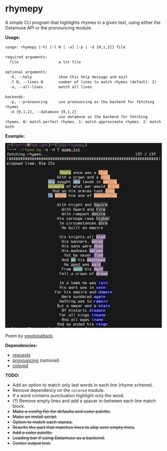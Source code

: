 # rhymepy
A simple CLI program that highlights rhymes in a given text, using either the Datamuse API or the pronouncing module.

**Usage:**
```
usage: rhymepy [-h] [-l N | -a] [-p | -d {0,1,2}] file

required arguments:
  file                  a txt file

optional arguments:
  -h, --help            show this help message and exit
  -l N, --lines N       number of lines to match rhymes (default: 2)
  -a, --all-lines       match all lines

backends:
  -p, --pronouncing     use pronouncing as the backend for fetching rhymes
  -d {0,1,2}, --datamuse {0,1,2}
                        use datamuse as the backend for fetching rhymes. 0: match perfect rhymes. 1: match approximate rhymes. 2: match both
```

**Example:**
<p align="center">
  <img src=example.png />
</p>

Poem by [voodooattack](https://github.com/voodooattack).

**Dependencies:**
* [requests](https://pypi.org/project/requests/)
* [pronouncing](https://pypi.org/project/pronouncing/) (optional)
* [colored](https://pypi.org/project/colored/)

**TODO:**
* Add an option to match only last words in each line (rhyme scheme).
* Remove dependency on the `colored` module.
* If a word contains punctuation highlight only the word.
* (?) Remove empty lines and add a spacer in-between each line match block.
* ~~Make a config file for defaults and color palette.~~
* ~~Make an install script.~~
* ~~Option to match each stanza.~~
* ~~Rewrite the part that matches lines to skip over empty lines.~~
* ~~Add a color palette.~~
* ~~Loading bar if using Datamuse as a backend.~~
* ~~Center output text.~~
